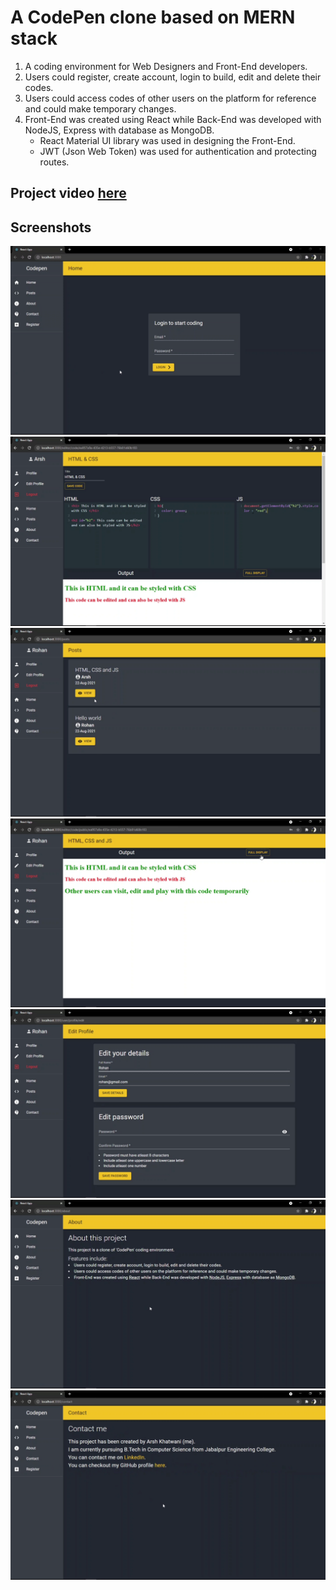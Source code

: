 # A CodePen clone based on MERN stack

1. A coding environment for Web Designers and Front-End developers.
2. Users could register, create account, login to build, edit and delete their codes.
3. Users could access codes of other users on the platform for reference and could make temporary changes.
4. Front-End was created using React while Back-End was developed with NodeJS, Express with database as MongoDB.
   - React Material UI library was used in designing the Front-End.
   - JWT (Json Web Token) was used for authentication and protecting routes.

## Project video [here](https://www.linkedin.com/posts/arshkhatwani_mern-codepen-nodejs-activity-6835455746017112064-Al_s)

## Screenshots

![](./project_video_and_screenshots/ss1.png)
![](./project_video_and_screenshots/ss2.png)
![](./project_video_and_screenshots/ss3.png)
![](./project_video_and_screenshots/ss4.png)
![](./project_video_and_screenshots/ss5.png)
![](./project_video_and_screenshots/ss6.png)
![](./project_video_and_screenshots/ss7.png)
